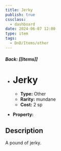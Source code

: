 ```yaml
---
title: Jerky
publish: true
cssclass:
  - dashboard
date: 2024-06-07 12:00
type: item
tags:
  - DnD/Items/other
---
```


##### Back: [[Items]]

- # Jerky

    - **Type:** Other
    - **Rarity:** mundane
    - **Cost:** 2 sp
- **Property:** 



## Description 

A pound of jerky.

